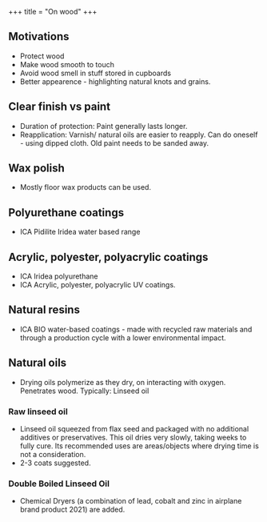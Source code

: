 +++
title = "On wood"
+++

## Motivations
- Protect wood
- Make wood smooth to touch
- Avoid wood smell in stuff stored in cupboards
- Better appearence - highlighting natural knots and grains.

## Clear finish vs paint
- Duration of protection: Paint generally lasts longer.
- Reapplication: Varnish/ natural oils are easier to reapply. Can do oneself - using dipped cloth. Old paint needs to be sanded away.

## Wax polish
- Mostly floor wax products can be used.

## Polyurethane coatings
- ICA Pidilite Iridea water based range

## Acrylic, polyester, polyacrylic coatings
- ICA Iridea polyurethane
- ICA Acrylic, polyester, polyacrylic UV coatings.

## Natural resins
- ICA  BIO  water-based coatings - made with recycled raw materials and through a production cycle with a lower environmental impact.

## Natural oils
- Drying oils polymerize as they dry, on interacting with oxygen. Penetrates wood. Typically: Linseed oil

### Raw linseed oil
- Linseed oil squeezed from flax seed and packaged with no additional additives or preservatives. This oil dries very slowly, taking weeks to fully cure. Its recommended uses are areas/objects where drying time is not a consideration. 
- 2-3 coats suggested.

###  Double Boiled Linseed Oil 
- Chemical Dryers (a combination of lead, cobalt and zinc in airplane brand product 2021) are added.


